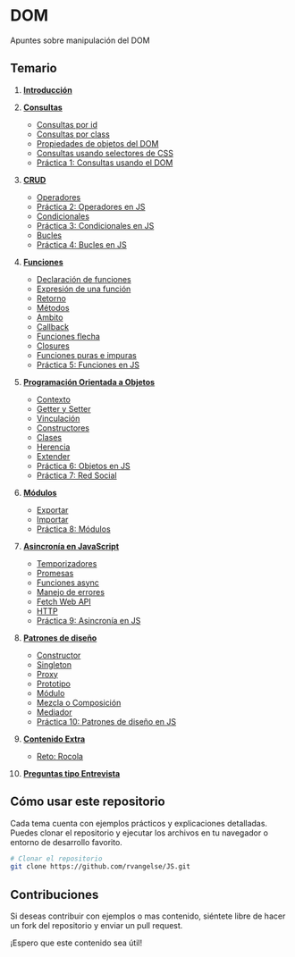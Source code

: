 # DOM 

Apuntes sobre manipulación del DOM

## Temario

1. [**Introducción**](intro.md)  

2. [**Consultas**](consultas.md)
   - [Consultas por id](consultas.md#consultas-por-id)
   - [Consultas por class](consultas.md#consultas-por-class)
   - [Propiedades de objetos del DOM](consultas.md#propiedades)
   - [Consultas usando selectores de CSS](consultas.md#consultas-usando-selectores-de-css)
   - [Práctica 1: Consultas usando el DOM](consultas.md#práctica-1-consultas-usando-el-dom)

3. [**CRUD**](crud.md)
   - [Operadores](control.md#operadores)
   - [Práctica 2: Operadores en JS](control.md#práctica-2-operadores-en-js)
   - [Condicionales](control.md#condicionales)
   - [Práctica 3: Condicionales en JS](control.md#práctica-3-condicionales-en-js)  
   - [Bucles](control.md#bucles)
   - [Práctica 4: Bucles en JS](control.md#práctica-4-bucles-en-js)

4. [**Funciones**](funciones.md)  
   - [Declaración de funciones](funciones.md#declaración-de-funciones)
   - [Expresión de una función](funciones.md#expresión-de-una-función)
   - [Retorno](funciones.md#retorno)
   - [Métodos](funciones.md#métodos)
   - [Ambito](funciones.md#ambito)
   - [Callback](funciones.md#callback)
   - [Funciones flecha](funciones.md#funciones-flecha-arrow)
   - [Closures](funciones.md#closures)
   - [Funciones puras e impuras](funciones.md#funciones-puras-e-impuras)
   - [Práctica 5: Funciones en JS](funciones.md#práctica-5-funciones-en-js)

5. [**Programación Orientada a Objetos**](objetos.md)  
   - [Contexto](objetos.md#contexto)  
   - [Getter y Setter](objetos.md#getter-y-setter)
   - [Vinculación](objetos.md#vinculación)
   - [Constructores](objetos.md#constructores)
   - [Clases](objetos.md#clases)
   - [Herencia](objetos.md#herencia)
   - [Extender](objetos.md#extender})
   - [Práctica 6: Objetos en JS](objetos.md#práctica-6-objetos-en-js)
   - [Práctica 7: Red Social](objetos.md#práctica-7-red-social)

6. [**Módulos**](modulos.md)
   - [Exportar](modulos.md#exportar)
   - [Importar](modulos.md#importar)
   - [Práctica 8: Módulos](modulos.md#pŕactica-8-módulos-en-js)

7. [**Asincronía en JavaScript**](asincronia.md)  
   - [Temporizadores](asincronia.md#temporizadores) 
   - [Promesas](asincronia.md#promesas) 
   - [Funciones async](asincronia.md#funciones-async)
   - [Manejo de errores](asincronia.md#manejo-de-errores)
   - [Fetch Web API](asincronia.md#fetch-webapi)
   - [HTTP](asincronia.md#http-hypertext-transfer-protocol)
   - [Práctica 9: Asincronía en JS](asincronia.md#práctica-9-asincronía-en-js)

8. [**Patrones de diseño**](patrones.md)
   - [Constructor](patrones.md#constructor)
   - [Singleton](patrones.md#singleton)
   - [Proxy](patrones.md#proxy)
   - [Prototipo](patrones.md#prototipo)
   - [Módulo](patrones.md#módulo)
   - [Mezcla o Composición](patrones.md#mezcla-o-composición)
   - [Mediador](patrones.md#mediador)
   - [Práctica 10: Patrones de diseño en JS](patrones.md#práctica-10-patrones-de-diseño-en-js)

9. [**Contenido Extra**](extra.md)
   - [Reto: Rocola](extra.md#reto-rocola)

10. [**Preguntas tipo Entrevista**](preguntas.md)

## Cómo usar este repositorio

Cada tema cuenta con ejemplos prácticos y explicaciones detalladas. Puedes clonar el repositorio y ejecutar los archivos en tu navegador o entorno de desarrollo favorito.

```sh
# Clonar el repositorio
git clone https://github.com/rvangelse/JS.git

```

## Contribuciones

Si deseas contribuir con ejemplos o mas contenido, siéntete libre de hacer un fork del repositorio y enviar un pull request.

¡Espero que este contenido sea útil! 